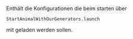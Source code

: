 Enthält die Konfigurationen die beim starten über

	StartAnimalWithOurGenerators.launch
	
mit geladen werden sollen.	